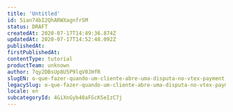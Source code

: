 ```yaml
---
title: 'Untitled'
id: 5ian74bI2QhARWXagnfrSM
status: DRAFT
createdAt: 2020-07-17T14:49:36.874Z
updatedAt: 2020-07-17T14:52:48.092Z
publishedAt: 
firstPublishedAt: 
contentType: tutorial
productTeam: unknown
author: 7qy2DBsUp8U5P9lqV0JHfR
slugEN: o-que-fazer-quando-um-cliente-abre-uma-disputa-no-vtex-payment
legacySlug: o-que-fazer-quando-um-cliente-abre-uma-disputa-no-vtex-payment
locale: en
subcategoryId: 4GiXnGyb48aFGcKSeIzC7j
---
```



